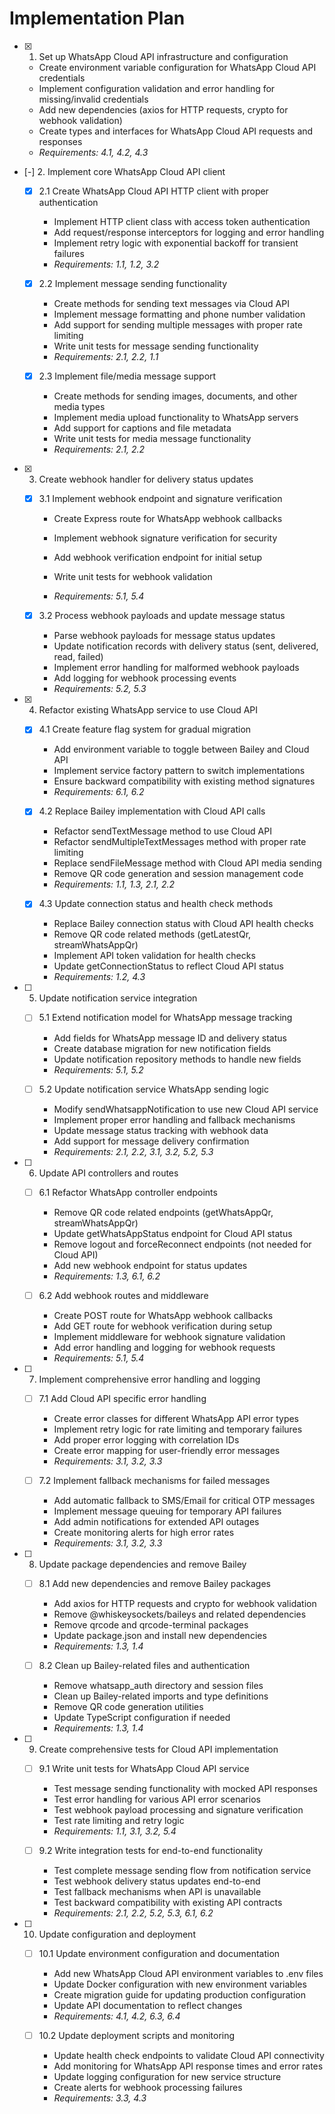 # Implementation Plan

- [x] 1. Set up WhatsApp Cloud API infrastructure and configuration

  - Create environment variable configuration for WhatsApp Cloud API credentials
  - Implement configuration validation and error handling for missing/invalid credentials
  - Add new dependencies (axios for HTTP requests, crypto for webhook validation)
  - Create types and interfaces for WhatsApp Cloud API requests and responses
  - _Requirements: 4.1, 4.2, 4.3_

- [-] 2. Implement core WhatsApp Cloud API client



  - [x] 2.1 Create WhatsApp Cloud API HTTP client with proper authentication


    - Implement HTTP client class with access token authentication
    - Add request/response interceptors for logging and error handling
    - Implement retry logic with exponential backoff for transient failures
    - _Requirements: 1.1, 1.2, 3.2_

  - [x] 2.2 Implement message sending functionality
    - Create methods for sending text messages via Cloud API
    - Implement message formatting and phone number validation
    - Add support for sending multiple messages with proper rate limiting
    - Write unit tests for message sending functionality
    - _Requirements: 2.1, 2.2, 1.1_

  - [x] 2.3 Implement file/media message support
    - Create methods for sending images, documents, and other media types
    - Implement media upload functionality to WhatsApp servers
    - Add support for captions and file metadata
    - Write unit tests for media message functionality
    - _Requirements: 2.1, 2.2_

- [x] 3. Create webhook handler for delivery status updates
  - [x] 3.1 Implement webhook endpoint and signature verification
    - Create Express route for WhatsApp webhook callbacks
    - Implement webhook signature verification for security
    - Add webhook verification endpoint for initial setup

    - Write unit tests for webhook validation
    - _Requirements: 5.1, 5.4_

  - [x] 3.2 Process webhook payloads and update message status

    - Parse webhook payloads for message status updates
    - Update notification records with delivery status (sent, delivered, read, failed)
    - Implement error handling for malformed webhook payloads
    - Add logging for webhook processing events
    - _Requirements: 5.2, 5.3_

- [x] 4. Refactor existing WhatsApp service to use Cloud API

  - [x] 4.1 Create feature flag system for gradual migration
    - Add environment variable to toggle between Bailey and Cloud API
    - Implement service factory pattern to switch implementations
    - Ensure backward compatibility with existing method signatures
    - _Requirements: 6.1, 6.2_

  - [x] 4.2 Replace Bailey implementation with Cloud API calls
    - Refactor sendTextMessage method to use Cloud API
    - Refactor sendMultipleTextMessages method with proper rate limiting
    - Replace sendFileMessage method with Cloud API media sending
    - Remove QR code generation and session management code
    - _Requirements: 1.1, 1.3, 2.1, 2.2_

  - [x] 4.3 Update connection status and health check methods
    - Replace Bailey connection status with Cloud API health checks
    - Remove QR code related methods (getLatestQr, streamWhatsAppQr)
    - Implement API token validation for health checks
    - Update getConnectionStatus to reflect Cloud API status
    - _Requirements: 1.2, 4.3_

- [ ] 5. Update notification service integration

  - [ ] 5.1 Extend notification model for WhatsApp message tracking
    - Add fields for WhatsApp message ID and delivery status
    - Create database migration for new notification fields
    - Update notification repository methods to handle new fields
    - _Requirements: 5.1, 5.2_

  - [ ] 5.2 Update notification service WhatsApp sending logic
    - Modify sendWhatsappNotification to use new Cloud API service
    - Implement proper error handling and fallback mechanisms
    - Update message status tracking with webhook data
    - Add support for message delivery confirmation
    - _Requirements: 2.1, 2.2, 3.1, 3.2, 5.2, 5.3_

- [ ] 6. Update API controllers and routes
  - [ ] 6.1 Refactor WhatsApp controller endpoints
    - Remove QR code related endpoints (getWhatsAppQr, streamWhatsAppQr)
    - Update getWhatsAppStatus endpoint for Cloud API status
    - Remove logout and forceReconnect endpoints (not needed for Cloud API)
    - Add new webhook endpoint for status updates
    - _Requirements: 1.3, 6.1, 6.2_

  - [ ] 6.2 Add webhook routes and middleware
    - Create POST route for WhatsApp webhook callbacks
    - Add GET route for webhook verification during setup
    - Implement middleware for webhook signature validation
    - Add error handling and logging for webhook requests
    - _Requirements: 5.1, 5.4_

- [ ] 7. Implement comprehensive error handling and logging
  - [ ] 7.1 Add Cloud API specific error handling
    - Create error classes for different WhatsApp API error types
    - Implement retry logic for rate limiting and temporary failures
    - Add proper error logging with correlation IDs
    - Create error mapping for user-friendly error messages
    - _Requirements: 3.1, 3.2, 3.3_

  - [ ] 7.2 Implement fallback mechanisms for failed messages
    - Add automatic fallback to SMS/Email for critical OTP messages
    - Implement message queuing for temporary API failures
    - Add admin notifications for extended API outages
    - Create monitoring alerts for high error rates
    - _Requirements: 3.1, 3.2, 3.3_

- [ ] 8. Update package dependencies and remove Bailey
  - [ ] 8.1 Add new dependencies and remove Bailey packages
    - Add axios for HTTP requests and crypto for webhook validation
    - Remove @whiskeysockets/baileys and related dependencies
    - Remove qrcode and qrcode-terminal packages
    - Update package.json and install new dependencies
    - _Requirements: 1.3, 1.4_

  - [ ] 8.2 Clean up Bailey-related files and authentication
    - Remove whatsapp_auth directory and session files
    - Clean up Bailey-related imports and type definitions
    - Remove QR code generation utilities
    - Update TypeScript configuration if needed
    - _Requirements: 1.3, 1.4_

- [ ] 9. Create comprehensive tests for Cloud API implementation
  - [ ] 9.1 Write unit tests for WhatsApp Cloud API service
    - Test message sending functionality with mocked API responses
    - Test error handling for various API error scenarios
    - Test webhook payload processing and signature verification
    - Test rate limiting and retry logic
    - _Requirements: 1.1, 3.1, 3.2, 5.4_

  - [ ] 9.2 Write integration tests for end-to-end functionality
    - Test complete message sending flow from notification service
    - Test webhook delivery status updates end-to-end
    - Test fallback mechanisms when API is unavailable
    - Test backward compatibility with existing API contracts
    - _Requirements: 2.1, 2.2, 5.2, 5.3, 6.1, 6.2_

- [ ] 10. Update configuration and deployment
  - [ ] 10.1 Update environment configuration and documentation
    - Add new WhatsApp Cloud API environment variables to .env files
    - Update Docker configuration with new environment variables
    - Create migration guide for updating production configuration
    - Update API documentation to reflect changes
    - _Requirements: 4.1, 4.2, 6.3, 6.4_

  - [ ] 10.2 Update deployment scripts and monitoring
    - Update health check endpoints to validate Cloud API connectivity
    - Add monitoring for WhatsApp API response times and error rates
    - Update logging configuration for new service structure
    - Create alerts for webhook processing failures
    - _Requirements: 3.3, 4.3_